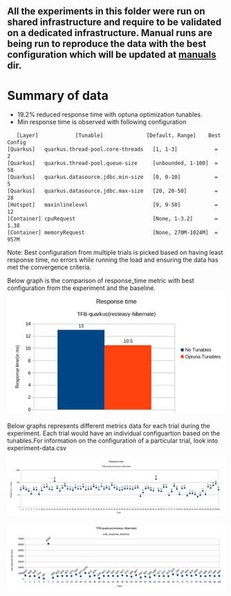 ## All the experiments in this folder were run on shared infrastructure and require to be validated on a dedicated infrastructure. Manual runs are being run to reproduce the data with the best configuration which will be updated at [manuals](https://github.com/kruize/autotune-results/tree/main/techempower/experiment-1/manuals) dir.


# Summary of data
- 19.2% reduced response time with optuna optimization tunables.
- Min response time is observed with following configuration
```
   [Layer]            [Tunable]              [Default, Range]    Best Config
[Quarkus]   quarkus.thread-pool.core-threads   [1, 1-3]            =   2
[Quarkus]   quarkus.thread-pool.queue-size     [unbounded, 1-100]  =  58
[Quarkus]   quarkus.datasource.jdbc.min-size   [0, 0-10]           =   5
[Quarkus]   quarkus.datasource.jdbc.max-size   [20, 20-50]         =  28
[Hotspot]   maxinlinelevel                     [9, 9-50]           =  12
[Container] cpuRequest                         [None, 1-3.2]       =  1.38
[Container] memoryRequest                      [None, 270M-1024M]  =  957M
```
Note: Best configuration from multiple trials is picked based on having least response time, no errors while running the load and ensuring the data has met the convergence criteria.

Below graph is the comparison of response_time metric with best configuration from the experiment and the baseline.
![Responsetime](responsetime.png)

Below graphs represents different metrics data for each trial during the experiment. Each trial would have an individual configuartion based on the tunables.For information on the configuration of a particular trial, look into experiment-data.csv

![Responsetime Vs Trials](responsetimeVStrials.png)

![MaxResponsetime Vs Trials](maxresponsetimeVStrials.png)

